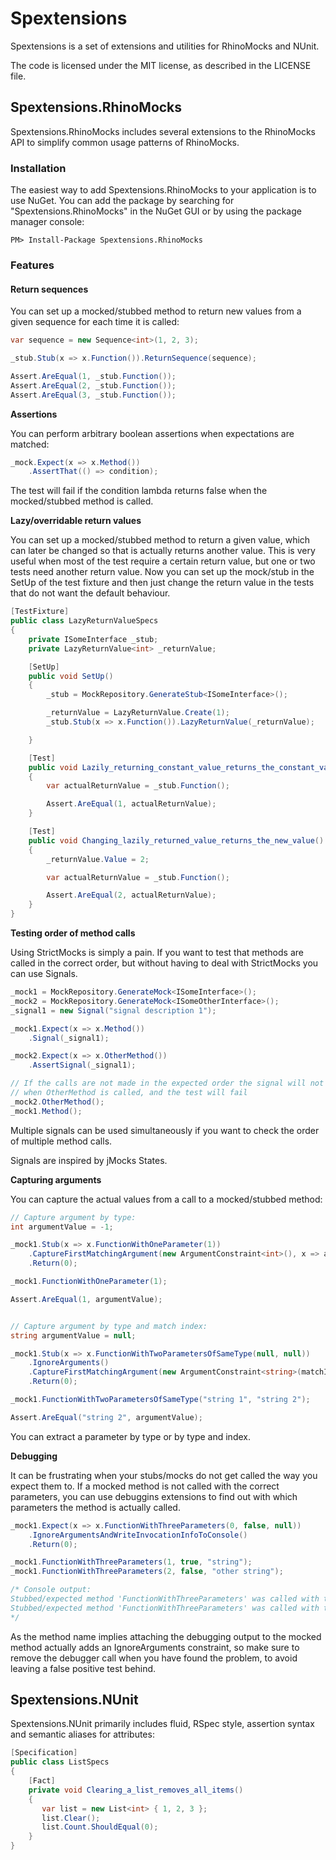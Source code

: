 Spextensions
============
Spextensions is a set of extensions and utilities for RhinoMocks and NUnit.

The code is licensed under the MIT license, as described in the LICENSE file.

Spextensions.RhinoMocks
----------------------

Spextensions.RhinoMocks includes several extensions to the RhinoMocks API to simplify common usage patterns of RhinoMocks.

### Installation

The easiest way to add Spextensions.RhinoMocks to your application is to use NuGet. You can add the package by searching for "Spextensions.RhinoMocks" in the NuGet GUI or by using the package manager console:

    PM> Install-Package Spextensions.RhinoMocks

### Features

#### Return sequences

You can set up a mocked/stubbed method to return new values from a given sequence for each time it is called:

```csharp
var sequence = new Sequence<int>(1, 2, 3);

_stub.Stub(x => x.Function()).ReturnSequence(sequence);

Assert.AreEqual(1, _stub.Function());
Assert.AreEqual(2, _stub.Function());
Assert.AreEqual(3, _stub.Function());
```

**Assertions**

You can perform arbitrary boolean assertions when expectations are matched:

```csharp
_mock.Expect(x => x.Method())
    .AssertThat(() => condition);
```

The test will fail if the condition lambda returns false when the mocked/stubbed method is called.

**Lazy/overridable return values**

You can set up a mocked/stubbed method to return a given value, which can later be changed so that is actually returns another value. This is very useful when most of the test require a certain return value, but one or two tests need another return value. Now you can set up the mock/stub in the SetUp of the test fixture and then just change the return value in the tests that do not want the default behaviour.

```csharp
[TestFixture]
public class LazyReturnValueSpecs
{
    private ISomeInterface _stub;
    private LazyReturnValue<int> _returnValue;

    [SetUp]
    public void SetUp()
    {
        _stub = MockRepository.GenerateStub<ISomeInterface>();

        _returnValue = LazyReturnValue.Create(1);
        _stub.Stub(x => x.Function()).LazyReturnValue(_returnValue);

    }

    [Test]
    public void Lazily_returning_constant_value_returns_the_constant_value()
    {
        var actualReturnValue = _stub.Function();

        Assert.AreEqual(1, actualReturnValue);
    }

    [Test]
    public void Changing_lazily_returned_value_returns_the_new_value()
    {
        _returnValue.Value = 2;

        var actualReturnValue = _stub.Function();

        Assert.AreEqual(2, actualReturnValue);
    }
}
```

**Testing order of method calls**

Using StrictMocks is simply a pain. If you want to test that methods are called in the correct order, but without having to deal with StrictMocks you can use Signals.

```csharp
_mock1 = MockRepository.GenerateMock<ISomeInterface>();
_mock2 = MockRepository.GenerateMock<ISomeOtherInterface>();
_signal1 = new Signal("signal description 1");

_mock1.Expect(x => x.Method())
    .Signal(_signal1);

_mock2.Expect(x => x.OtherMethod())
    .AssertSignal(_signal1);

// If the calls are not made in the expected order the signal will not be signaled
// when OtherMethod is called, and the test will fail
_mock2.OtherMethod();
_mock1.Method();
```

Multiple signals can be used simultaneously if you want to check the order of multiple method calls.

Signals are inspired by jMocks States.

**Capturing arguments**

You can capture the actual values from a call to a mocked/stubbed method:

```csharp
// Capture argument by type:
int argumentValue = -1;

_mock1.Stub(x => x.FunctionWithOneParameter(1))
    .CaptureFirstMatchingArgument(new ArgumentConstraint<int>(), x => argumentValue = x)
    .Return(0);

_mock1.FunctionWithOneParameter(1);

Assert.AreEqual(1, argumentValue);


// Capture argument by type and match index:
string argumentValue = null;

_mock1.Stub(x => x.FunctionWithTwoParametersOfSameType(null, null))
    .IgnoreArguments()
    .CaptureFirstMatchingArgument(new ArgumentConstraint<string>(matchIndex: 1), x => argumentValue = x)
    .Return(0);

_mock1.FunctionWithTwoParametersOfSameType("string 1", "string 2");

Assert.AreEqual("string 2", argumentValue);
```

You can extract a parameter by type or by type and index.

**Debugging**

It can be frustrating when your stubs/mocks do not get called the way you expect them to. If a mocked method is not called with the correct parameters, you can use debuggins extensions to find out with which parameters the method is actually called.

```csharp
_mock1.Expect(x => x.FunctionWithThreeParameters(0, false, null))
    .IgnoreArgumentsAndWriteInvocationInfoToConsole()
    .Return(0);

_mock1.FunctionWithThreeParameters(1, true, "string");
_mock1.FunctionWithThreeParameters(2, false, "other string");

/* Console output:
Stubbed/expected method 'FunctionWithThreeParameters' was called with the following parameters: 1, True, string
Stubbed/expected method 'FunctionWithThreeParameters' was called with the following parameters: 2, False, other string
*/
```

As the method name implies attaching the debugging output to the mocked method actually adds an IgnoreArguments constraint, so make sure to remove the debugger call when you have found the problem, to avoid leaving a false positive test behind.

Spextensions.NUnit
----------------------

Spextensions.NUnit primarily includes fluid, RSpec style, assertion syntax and semantic aliases for attributes:

```csharp
[Specification]
public class ListSpecs
{
    [Fact]
    private void Clearing_a_list_removes_all_items()
    {
       var list = new List<int> { 1, 2, 3 };
       list.Clear();
       list.Count.ShouldEqual(0);
    }
}
```